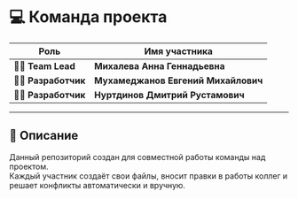 # 💻 Команда проекта

| Роль                  | Имя участника 
|-----------------------|-------------------------------
| 👨‍🏫 **Team Lead**      | **Михалева Анна Геннадьевна**
| 👨‍💻 **Разработчик**    | **Мухамеджанов Евгений Михайлович** 
| 👩‍💻 **Разработчик**    | **Нуртдинов Дмитрий Рустамович** 

---

## 📘 Описание
Данный репозиторий создан для совместной работы команды над проектом.  
Каждый участник создаёт свои файлы, вносит правки в работы коллег и решает конфликты автоматически и вручную.
